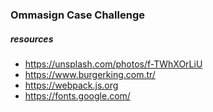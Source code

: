 ### Ommasign Case Challenge

##### resources
- https://unsplash.com/photos/f-TWhXOrLiU
- https://www.burgerking.com.tr/
- https://webpack.js.org
- https://fonts.google.com/
